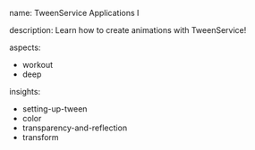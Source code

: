 name: TweenService Applications I

description: Learn how to create animations with TweenService!

aspects:
- workout
- deep

insights:
- setting-up-tween
- color
- transparency-and-reflection
- transform


